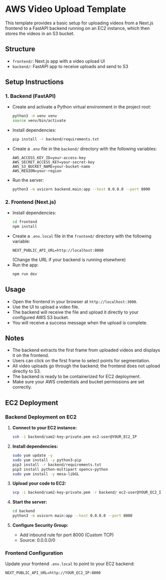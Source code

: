 # AWS Video Upload Template

This template provides a basic setup for uploading videos from a Next.js frontend to a FastAPI backend running on an EC2 instance, which then stores the videos in an S3 bucket.

## Structure

- `frontend/`: Next.js app with a video upload UI
- `backend/`: FastAPI app to receive uploads and send to S3

## Setup Instructions

### 1. Backend (FastAPI)
- Create and activate a Python virtual environment in the project root:
  ```bash
  python3 -m venv venv
  source venv/bin/activate
  ```
- Install dependencies:
  ```bash
  pip install -r backend/requirements.txt
  ```
- Create a `.env` file in the `backend/` directory with the following variables:
  ```
  AWS_ACCESS_KEY_ID=your-access-key
  AWS_SECRET_ACCESS_KEY=your-secret-key
  AWS_S3_BUCKET_NAME=your-bucket-name
  AWS_REGION=your-region
  ```
- Run the server:
  ```bash
  python3 -m uvicorn backend.main:app --host 0.0.0.0 --port 8000
  ```

### 2. Frontend (Next.js)
- Install dependencies:
  ```bash
  cd frontend
  npm install
  ```
- Create a `.env.local` file in the `frontend/` directory with the following variable:
  ```
  NEXT_PUBLIC_API_URL=http://localhost:8000
  ```
  (Change the URL if your backend is running elsewhere)
- Run the app:
  ```bash
  npm run dev
  ```

## Usage
- Open the frontend in your browser at `http://localhost:3000`.
- Use the UI to upload a video file.
- The backend will receive the file and upload it directly to your configured AWS S3 bucket.
- You will receive a success message when the upload is complete.

## Notes
- The backend extracts the first frame from uploaded videos and displays it on the frontend.
- Users can click on the first frame to select points for segmentation.
- All video uploads go through the backend; the frontend does not upload directly to S3.
- The backend is ready to be containerized for EC2 deployment.
- Make sure your AWS credentials and bucket permissions are set correctly.

## EC2 Deployment

### Backend Deployment on EC2
1. **Connect to your EC2 instance:**
   ```bash
   ssh -i backend/sam2-key-private.pem ec2-user@YOUR_EC2_IP
   ```

2. **Install dependencies:**
   ```bash
   sudo yum update -y
   sudo yum install -y python3-pip
   pip3 install -r backend/requirements.txt
   pip3 install python-multipart opencv-python
   sudo yum install -y mesa-libGL
   ```

3. **Upload your code to EC2:**
   ```bash
   scp -i backend/sam2-key-private.pem -r backend/ ec2-user@YOUR_EC2_IP:~/
   ```

4. **Start the server:**
   ```bash
   cd backend
   python3 -m uvicorn main:app --host 0.0.0.0 --port 8000
   ```

5. **Configure Security Group:**
   - Add inbound rule for port 8000 (Custom TCP)
   - Source: 0.0.0.0/0

### Frontend Configuration
Update your frontend `.env.local` to point to your EC2 backend:
```
NEXT_PUBLIC_API_URL=http://YOUR_EC2_IP:8000
```

